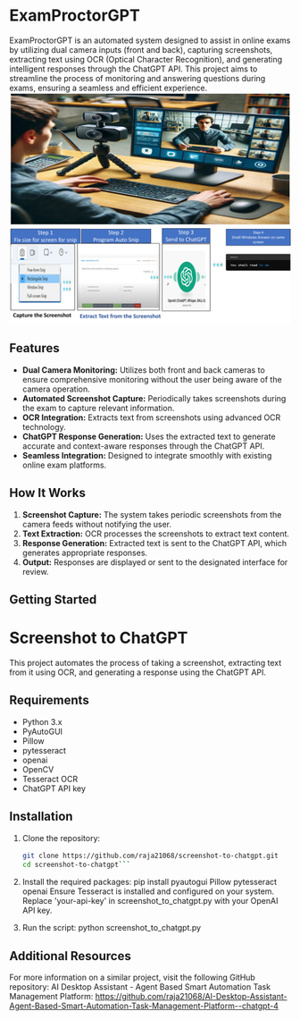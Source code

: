 # ExamProctorGPT

ExamProctorGPT is an automated system designed to assist in online exams by utilizing dual camera inputs (front and back), capturing screenshots, extracting text using OCR (Optical Character Recognition), and generating intelligent responses through the ChatGPT API. This project aims to streamline the process of monitoring and answering questions during exams, ensuring a seamless and efficient experience.
![ExamProctorGPT](Picture1.png)
![ExamProctorGPT](Picture2.png)

## Features

- **Dual Camera Monitoring:** Utilizes both front and back cameras to ensure comprehensive monitoring without the user being aware of the camera operation.
- **Automated Screenshot Capture:** Periodically takes screenshots during the exam to capture relevant information.
- **OCR Integration:** Extracts text from screenshots using advanced OCR technology.
- **ChatGPT Response Generation:** Uses the extracted text to generate accurate and context-aware responses through the ChatGPT API.
- **Seamless Integration:** Designed to integrate smoothly with existing online exam platforms.

## How It Works

1. **Screenshot Capture:** The system takes periodic screenshots from the camera feeds without notifying the user.
2. **Text Extraction:** OCR processes the screenshots to extract text content.
3. **Response Generation:** Extracted text is sent to the ChatGPT API, which generates appropriate responses.
4. **Output:** Responses are displayed or sent to the designated interface for review.

## Getting Started

# Screenshot to ChatGPT

This project automates the process of taking a screenshot, extracting text from it using OCR, and generating a response using the ChatGPT API.

## Requirements

- Python 3.x
- PyAutoGUI
- Pillow
- pytesseract
- openai
- OpenCV
- Tesseract OCR
- ChatGPT API key

## Installation

1. Clone the repository:
   ```bash
   git clone https://github.com/raja21068/screenshot-to-chatgpt.git
   cd screenshot-to-chatgpt```
   
   
2. Install the required packages:
pip install pyautogui Pillow pytesseract openai
Ensure Tesseract is installed and configured on your system.
Replace 'your-api-key' in screenshot_to_chatgpt.py with your OpenAI API key.

3. Run the script:
python screenshot_to_chatgpt.py

##  Additional Resources
For more information on a similar project, visit the following GitHub repository:
AI Desktop Assistant - Agent Based Smart Automation Task Management Platform: https://github.com/raja21068/AI-Desktop-Assistant-Agent-Based-Smart-Automation-Task-Management-Platform--chatgpt-4






